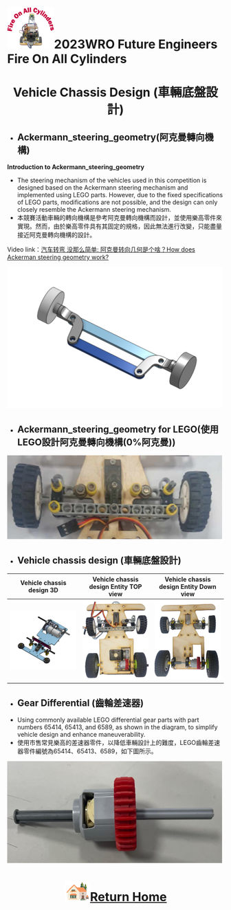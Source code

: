 ![LOGO](../../other/img/logo.png)2023WRO Future Engineers Fire On All Cylinders  
====
# <div align="center">Vehicle Chassis Design (車輛底盤設計)</div> 

- ## Ackermann_steering_geometry(阿克曼轉向機構)
__Introduction to Ackermann_steering_geometry__
- The steering mechanism of the vehicles used in this competition is designed based on the Ackermann steering mechanism and implemented using LEGO parts. However, due to the fixed specifications of LEGO parts, modifications are not possible, and the design can only closely resemble the Ackermann steering mechanism. 
- 本競賽活動車輛的轉向機構是參考阿克曼轉向機構而設計，並使用樂高零件來實現。然而，由於樂高零件具有其固定的規格，因此無法進行改變，只能盡量接近阿克曼轉向機構的設計。

Video link：[汽车转弯 没那么简单: 阿克曼转向几何是个啥？How does Ackerman steering geometry work?](https://www.youtube.com/watch?v=8AimxDPWKcM)

<img src="./img/Ackermann_steering_geometry.png" width="500" alt="Ackermann_steering_geometry">

- ## Ackermann_steering_geometry for LEGO(使用LEGO設計阿克曼轉向機構(0%阿克曼))
<img src="./img/Ackermann_steering_geometry_lego.png" width="500" alt="Ackermann_steering_geometry_lego">

- ## Vehicle chassis design (車輛底盤設計)

|Vehicle chassis design 3D| Vehicle chassis design Entity TOP view | Vehicle chassis design Entity Down view|
|:----:|:----:|:----:|
|<img src="./img/vehicle_chassis_design_3D.png" width="400" alt="vehicle_chassis_design_3D">|<img src="./img/Vehicle_Chassis_Design_top.png" width="400" alt="up_view">|<img src="./img/Vehicle Chassis Design_down_view.png" width="400" alt="down_view">|

- ##  Gear Differential (齒輪差速器)
- Using commonly available LEGO differential gear parts with part numbers 65414, 65413, and 6589, as shown in the diagram, to simplify vehicle design and enhance maneuverability.
- 使用市售常見樂高的差速器零件，以降低車輛設計上的難度，LEGO齒輪差速器零件編號為65414、65413、6589，如下圖所示。
 <img src="./img/LEGO_differential.jpg" width="500" alt="LEGO_differential">


# <div align="center">![HOME](../../other/img/Home.png)[Return Home](../../)</div>  

